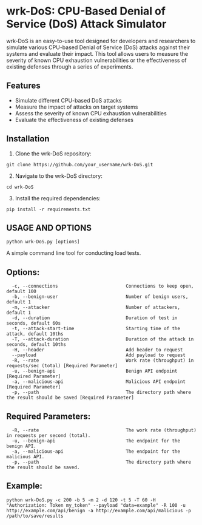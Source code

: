 # wrk-DoS: CPU-Based Denial of Service (DoS) Attack Simulator

wrk-DoS is an easy-to-use tool designed for developers and researchers to simulate various CPU-based Denial of Service (DoS) attacks against their systems and evaluate their impact. This tool allows users to measure the severity of known CPU exhaustion vulnerabilities or the effectiveness of existing defenses through a series of experiments.

## Features

- Simulate different CPU-based DoS attacks
- Measure the impact of attacks on target systems
- Assess the severity of known CPU exhaustion vulnerabilities
- Evaluate the effectiveness of existing defenses

## Installation

1. Clone the wrk-DoS repository:
```
git clone https://github.com/your_username/wrk-DoS.git
```
2. Navigate to the wrk-DoS directory:
```
cd wrk-DoS
```
3. Install the required dependencies:
```
pip install -r requirements.txt
```

## USAGE AND OPTIONS
```
python wrk-DoS.py [options]
```
A simple command line tool for conducting load tests.

## Options:
```
  -c, --connections                         Connections to keep open, default 100
  -b, --benign-user                         Number of benign users, default 1
  -m, --attacker                            Number of attackers, default 1
  -d, --duration                            Duration of test in seconds, default 60s
  -t, --attack-start-time                   Starting time of the attack, default 10ths
  -T, --attack-duration                     Duration of the attack in seconds, default 10ths
  -H, --header                              Add header to request
  --payload                                 Add payload to request
  -R, --rate                                Work rate (throughput) in requests/sec (total) [Required Parameter]
  -u, --benign-api                          Benign API endpoint [Required Parameter]
  -a, --malicious-api                       Malicious API endpoint [Required Parameter]
  -p, --path                                The directory path where the result should be saved [Required Parameter]
```
## Required Parameters:
```
  -R, --rate                                The work rate (throughput) in requests per second (total).
  -u, --benign-api                          The endpoint for the benign API.
  -a, --malicious-api                       The endpoint for the malicious API.
  -p, --path                                The directory path where the result should be saved.
```

## Example:
```
python wrk-DoS.py -c 200 -b 5 -m 2 -d 120 -t 5 -T 60 -H "Authorization: Token my_token" --payload "data=example" -R 100 -u http://example.com/api/benign -a http://example.com/api/malicious -p /path/to/save/results
```
